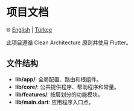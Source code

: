 # 项目文档

🌐 [English](README.md) | [Türkçe](README-TR.md)

此项目遵循 Clean Architecture 原则并使用 Flutter。

## 文件结构
- **lib/app/**: 全局配置、路由和根组件。
- **lib/core/**: 公共提供程序、帮助程序和常量。
- **lib/features/**: 按层划分的功能模块。
- **lib/main.dart**: 应用程序入口点。

<!-- 详细说明请参考:
- [Clean Architecture](docs/architecture.md)
- [Riverpod 使用方法](docs/riverpod_usage.md)
- [Firebase 集成](docs/firebase_integration.md) -->